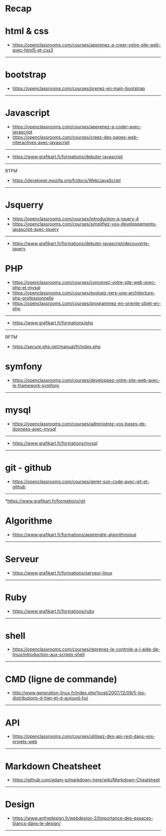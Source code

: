# Recap

html & css
===
* https://openclassrooms.com/courses/apprenez-a-creer-votre-site-web-avec-html5-et-css3

------------

bootstrap
===
* https://openclassrooms.com/courses/prenez-en-main-bootstrap

------------

Javascript
===
* https://openclassrooms.com/courses/apprenez-a-coder-avec-javascript
* https://openclassrooms.com/courses/creez-des-pages-web-interactives-avec-javascript

------------

* https://www.grafikart.fr/formations/debuter-javascript

------------

RTFM
* https://developer.mozilla.org/fr/docs/Web/JavaScript

------------

Jsquerry
===
* https://openclassrooms.com/courses/introduction-a-jquery-4
* https://openclassrooms.com/courses/simplifiez-vos-developpements-javascript-avec-jquery

------------

* https://www.grafikart.fr/formations/debuter-javascript/decouverte-jquery

PHP
===
* https://openclassrooms.com/courses/concevez-votre-site-web-avec-php-et-mysql
* https://openclassrooms.com/courses/evoluez-vers-une-architecture-php-professionnelle
* https://openclassrooms.com/courses/programmez-en-oriente-objet-en-php

------------

* https://www.grafikart.fr/formations/php


------------
RFTM
* https://secure.php.net/manual/fr/index.php


symfony
===
* https://openclassrooms.com/courses/developpez-votre-site-web-avec-le-framework-symfony

------------

mysql
===
* https://openclassrooms.com/courses/administrez-vos-bases-de-donnees-avec-mysql

------------

* https://www.grafikart.fr/formations/mysql

------------

git - github
===
* https://openclassrooms.com/courses/gerer-son-code-avec-git-et-github

------------

*https://www.grafikart.fr/formations/git



Algorithme
===

* https://www.grafikart.fr/formations/apprendre-algorithmique

------------

Serveur
===

* https://www.grafikart.fr/formations/serveur-linux

------------

Ruby 
===

* https://www.grafikart.fr/formations/ruby

------------

shell
===

* https://openclassrooms.com/courses/reprenez-le-controle-a-l-aide-de-linux/introduction-aux-scripts-shell

------------

CMD (ligne de commande)
===

* http://www.generation-linux.fr/index.php?post/2007/12/09/5-les-distributions-d-hier-et-d-aujourd-hui

------------

API
===

* https://openclassrooms.com/courses/utilisez-des-api-rest-dans-vos-projets-web

------------

Markdown Cheatsheet
===

* https://github.com/adam-p/markdown-here/wiki/Markdown-Cheatsheet

------------


Design
===
* https://www.anthedesign.fr/webdesign-2/limportance-des-espaces-blancs-dans-le-design/

------------